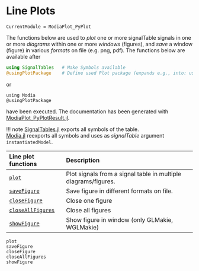 # Line Plots

```@meta
CurrentModule = ModiaPlot_PyPlot
```

The functions below are used to *plot* one or more signalTable signals in one or more *diagrams*
within one or more *windows* (figures), and *save* a window (figure) in various *formats* on file
(e.g. png, pdf). The functions below are available after

```julia
using SignalTables   # Make Symbols available
@usingPlotPackage    # Define used Plot package (expands e.g., into: using PlotPackage_PyPlot)
``` 

or

```
using Modia
@usingPlotPackage
```

have been executed. The documentation has been generated with [ModiaPlot_PyPlotResult.jl](https://github.com/ModiaSim/ModiaPlot_PyPlot.jl).

!!! note
    [SignalTables.jl](https://github.com/ModiaSim/SignalTables.jl) exports all symbols of the table.\
    [Modia.jl](https://github.com/ModiaSim/Modia.jl) reexports all symbols and uses as *signalTable* argument `instantiatedModel`.

| Line plot functions       | Description                                                    |
|:--------------------------|:---------------------------------------------------------------|
| [`plot`](@ref)            | Plot signals from a signal table in multiple diagrams/figures. |
| [`saveFigure`](@ref)      | Save figure in different formats on file.                      |
| [`closeFigure`](@ref)     | Close one figure                                               |
| [`closeAllFigures`](@ref) | Close all figures                                              |
| [`showFigure`](@ref)      | Show figure in window (only GLMakie, WGLMakie)                 |


```@docs
plot
saveFigure
closeFigure
closeAllFigures
showFigure
```
